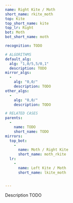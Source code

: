 ```yaml
---
name: Right Kite / Moth
short_name: rkite_moth
top: Kite
top_short_name: kite
top_lr: Right
bot: Moth
bot_short_name: moth

recognition: TODO

# ALGORITHMS
default_alg:
  alg: "1,0/5,5/0,1"
  description: TODO
mirror_algs:
  -
    alg: "0,0/"
    description: TODO
other_algs:
  -
    alg: "0,0/"
    description: TODO

# RELATED CASES
parents:
  -
    name: TODO
    short_name: TODO
mirrors:
  top_bot:
    -
      name: Moth / Right Kite
      short_name: moth_rkite
  lr:
    -
      name: Left Kite / Moth
      short_name: lkite_moth


---
```


Description TODO

